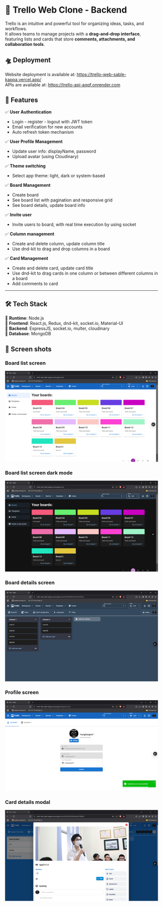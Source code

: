 # 📝 Trello Web Clone - Backend  

Trello is an intuitive and powerful tool for organizing ideas, tasks, and workflows.  
It allows teams to manage projects with a **drag-and-drop interface**, featuring lists and cards that store **comments, attachments, and collaboration tools**.  

## 🛸 Deployment
Website deployment is available at: https://trello-web-sable-kappa.vercel.app/  
APIs are available at: https://trello-api-aqqf.onrender.com

## 🚀 Features  

✅ **User Authentication**      
- Login - register - logout with JWT token
- Email verification for new accounts
- Auto refresh token mechanism
    
✅ **User Profile Management**    
- Update user info: displayName, password
- Upload avatar (using Cloudinary)

✅ **Theme switching**    
- Select app theme: light, dark or system-based

✅ **Board Management**     
- Create board
- See board list with pagination and responsive grid
- See board details, update board info

✅ **Invite user**   
- Invite users to board, with real time execution by using socket

✅ **Column management**   
- Create and delete column, update column title
- Use dnd-kit to drag and drop columns in a board

✅ **Card Management**    
- Create and delete card, update card title
- Use dnd-kit to drag cards in one column or between different columns in a board
- Add comments to card

---

## 🛠️ Tech Stack  

🔹 **Runtime**: Node.js  
🔹 **Frontend**: React.js, Redux, dnd-kit, socket.io, Material-UI    
🔹 **Backend**: ExpressJS, socket.io, multer, cloudinary    
🔹 **Database**: MongoDB    


## 📸 Screen shots

### Board list screen
![alt text](readme-images/image-1.png)

### Board list screen dark mode
![alt text](readme-images/image-2.png)

### Board details screen
![alt text](readme-images/image-3.png)

### Profile screen
![alt text](readme-images/image-4.png)

### Card details modal
![alt text](readme-images/image-5.png)